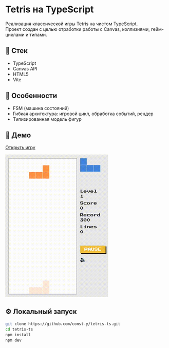 # Tetris на TypeScript

Реализация классической игры Tetris на чистом TypeScript.  
Проект создан с целью отработки работы с Canvas, коллизиями, гейм-циклами и типами.

## 🔧 Стек

- TypeScript
- Canvas API
- HTML5
- Vite

## 🧠 Особенности

- FSM (машина состояний)
- Гибкая архитектура: игровой цикл, обработка событий, рендер
- Типизированная модель фигур

## 🚀 Демо

[Открыть игру](https://tetris-ts-tau.vercel.app/)

![preview](./preview.gif)

## ⚙️ Локальный запуск

```bash
git clone https://github.com/const-y/tetris-ts.git
cd tetris-ts
npm install
npm dev
```
